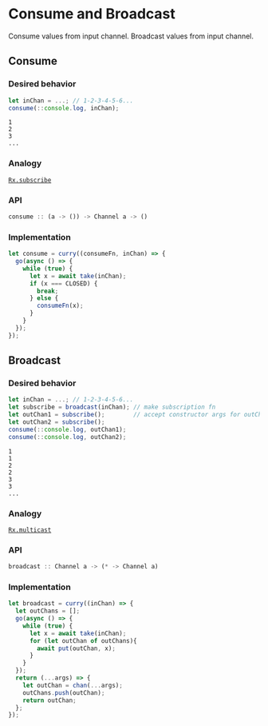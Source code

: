 # Consume and Broadcast

Consume values from input channel. Broadcast values from input channel.

## Consume

### Desired behavior 

```js
let inChan = ...; // 1-2-3-4-5-6...
consume(::console.log, inChan); 
```

```
1 
2 
3 
...
```

### Analogy

[`Rx.subscribe`](https://github.com/Reactive-Extensions/RxJS/blob/master/doc/api/core/operators/subscribe.md)

### API

```js
consume :: (a -> ()) -> Channel a -> ()
```

### Implementation

```js
let consume = curry((consumeFn, inChan) => {
  go(async () => {
    while (true) {
      let x = await take(inChan);
      if (x === CLOSED) {
        break;
      } else {
        consumeFn(x);
      }
    }
  });
});
```

## Broadcast

### Desired behavior 

```js
let inChan = ...; // 1-2-3-4-5-6...
let subscribe = broadcast(inChan); // make subscription fn
let outChan1 = subscribe();        // accept constructor args for outChan
let outChan2 = subscribe();
consume(::console.log, outChan1);
consume(::console.log, outChan2); 
```

```
1
1
2
2
3
3
...
```

### Analogy

[`Rx.multicast`](https://github.com/Reactive-Extensions/RxJS/blob/master/doc/api/core/operators/multicast.md)

### API

```js
broadcast :: Channel a -> (* -> Channel a)
```

### Implementation

```js
let broadcast = curry((inChan) => {
  let outChans = [];
  go(async () => {
    while (true) {
      let x = await take(inChan);
      for (let outChan of outChans){
        await put(outChan, x);
      }
    }
  });
  return (...args) => {
    let outChan = chan(...args);
    outChans.push(outChan);
    return outChan;
  };
});
```
